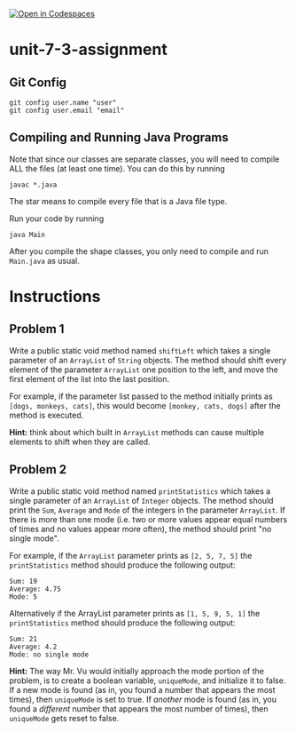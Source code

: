 [![Open in Codespaces](https://classroom.github.com/assets/launch-codespace-2972f46106e565e64193e422d61a12cf1da4916b45550586e14ef0a7c637dd04.svg)](https://classroom.github.com/open-in-codespaces?assignment_repo_id=18335676)
# unit-7-3-assignment

## Git Config
```
git config user.name "user"
git config user.email "email"
```

## Compiling and Running Java Programs
Note that since our classes are separate classes, you will need to compile ALL the files (at least one time).  You can do this by running
```
javac *.java
```
The star means to compile every file that is a Java file type.

Run your code by running
```
java Main
```

After you compile the shape classes, you only need to compile and run `Main.java` as usual.

# Instructions  

## Problem 1
Write a public static void method named `shiftLeft` which takes a single parameter of an `ArrayList` of `String` objects. The method should shift every element of the parameter `ArrayList` one position to the left, and move the first element of the list into the last position.

For example, if the parameter list passed to the method initially prints as `[dogs, monkeys, cats]`, this would become `[monkey, cats, dogs]` after the method is executed.

**Hint:** think about which built in `ArrayList` methods can cause multiple elements to shift when they are called.

## Problem 2
Write a public static void method named `printStatistics` which takes a single parameter of an `ArrayList` of `Integer` objects. The method should print the `Sum`, `Average` and `Mode` of the integers in the parameter `ArrayList`. If there is more than one mode (i.e. two or more values appear equal numbers of times and no values appear more often), the method should print "no single mode".

For example, if the `ArrayList` parameter prints as `[2, 5, 7, 5]` the `printStatistics` method should produce the following output:
```
Sum: 19
Average: 4.75
Mode: 5
```
Alternatively if the ArrayList parameter prints as `[1, 5, 9, 5, 1]` the `printStatistics` method should produce the following output:
```
Sum: 21
Average: 4.2
Mode: no single mode
```

**Hint:** The way Mr. Vu would initially approach the mode portion of the problem, is to create a boolean variable, `uniqueMode`, and initialize it to false.  If a new mode is found (as in, you found a number that appears the most times), then `uniqueMode` is set to true.  If *another* mode is found (as in, you found a *different* number that appears the most number of times), then `uniqueMode` gets reset to false.
  
